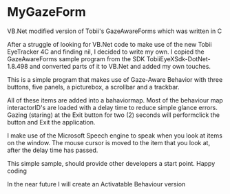 # MyGazeForm

VB.Net modified version of Tobii's GazeAwareForms which was written in C

After a struggle of looking for VB.Net code to make use of the new Tobii EyeTracker 4C and finding nil, I decided to write my own. 
I copied the GazeAwareForms sample program from the SDK TobiiEyeXSdk-DotNet-1.8.498 and converted parts of it to VB.Net and added my own touches.

This is a simple program that makes use of Gaze-Aware Behavior with three buttons, five panels, a picturebox, a scrollbar and a trackbar. 

All of these items are added into a bahaviormap. Most of the behaviour map interactorID's are loaded with a delay time to reduce simple glance errors. Gazing (staring) at the Exit button for two (2) seconds will performclick the button and Exit the application.

I make use of the Microsoft Speech engine to speak when you look at items on the window. The mouse cursor is moved to the item that you look at, after the delay time has passed.

This simple sample, should provide other developers a start point. Happy coding

In the near future I will create an Activatable Behaviour version


